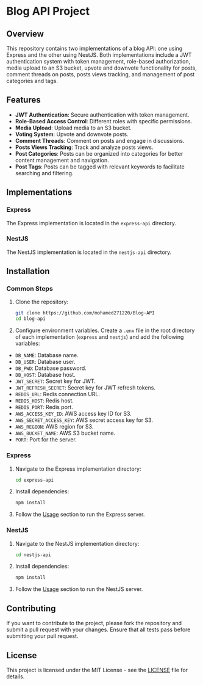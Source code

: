 # Blog API Project

## Overview

This repository contains two implementations of a blog API: one using Express and the other using NestJS. Both implementations include a JWT authentication system with token management, role-based authorization, media upload to an S3 bucket, upvote and downvote functionality for posts, comment threads on posts, posts views tracking, and management of post categories and tags.

## Features

- **JWT Authentication**: Secure authentication with token management.
- **Role-Based Access Control**: Different roles with specific permissions.
- **Media Upload**: Upload media to an S3 bucket.
- **Voting System**: Upvote and downvote posts.
- **Comment Threads**: Comment on posts and engage in discussions.
- **Posts Views Tracking**: Track and analyze posts views.
- **Post Categories**: Posts can be organized into categories for better content management and navigation.
- **Post Tags**: Posts can be tagged with relevant keywords to facilitate searching and filtering.

## Implementations

### Express

The Express implementation is located in the `express-api` directory.

### NestJS

The NestJS implementation is located in the `nestjs-api` directory.

## Installation

### Common Steps

1. Clone the repository:

   ```bash
   git clone https://github.com/mohamed271220/Blog-API
   cd blog-api
   ```

2. Configure environment variables. Create a `.env` file in the root directory of each implementation (`express` and `nestjs`) and add the following variables:

- `DB_NAME`: Database name.
- `DB_USER`: Database user.
- `DB_PWD`: Database password.
- `DB_HOST`: Database host.
- `JWT_SECRET`: Secret key for JWT.
- `JWT_REFRESH_SECRET`: Secret key for JWT refresh tokens.
- `REDIS_URL`: Redis connection URL.
- `REDIS_HOST`: Redis host.
- `REDIS_PORT`: Redis port.
- `AWS_ACCESS_KEY_ID`: AWS access key ID for S3.
- `AWS_SECRET_ACCESS_KEY`: AWS secret access key for S3.
- `AWS_REGION`: AWS region for S3.
- `AWS_BUCKET_NAME`: AWS S3 bucket name.
- `PORT`: Port for the server.


### Express

1. Navigate to the Express implementation directory:

   ```bash
   cd express-api
   ```

2. Install dependencies:

   ```bash
   npm install
   ```

3. Follow the [Usage](#usage) section to run the Express server.

### NestJS

1. Navigate to the NestJS implementation directory:

   ```bash
   cd nestjs-api
   ```

2. Install dependencies:

   ```bash
   npm install
   ```

3. Follow the [Usage](#usage) section to run the NestJS server.

## Contributing

If you want to contribute to the project, please fork the repository and submit a pull request with your changes. Ensure that all tests pass before submitting your pull request.

## License

This project is licensed under the MIT License - see the [LICENSE](LICENSE) file for details.

```

```
